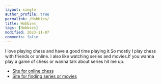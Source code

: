 ```yaml
---
layout: single
author_profile: true
permalink: /Hobbies/
title: Hobbies
tags: [Hobbies]
modified: 2023-11-07
comments: false
---
```


I love playing chess and have a good time playing it.So mostly I play chess with friends or online.
I also like watching series and movies.If you wanna play a game of chess or wanna 
talk about series hit me up.

* [Site for online chess](https://lichess.org/)
* [Site for finding series or movies](https://www.imdb.com/)


